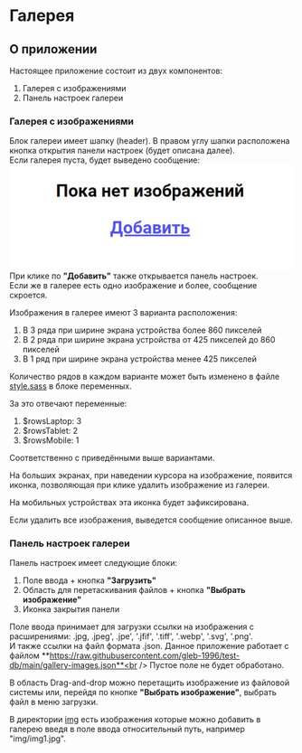 # Галерея

## О приложении

Настоящее приложение состоит из двух компонентов:

1. Галерея с изображениями
2. Панель настроек галереи

### Галерея с изображениями

Блок галереи имеет шапку (header). В правом углу шапки расположена кнопка открытия панели настроек (будет описана далее).<br />
Если галерея пуста, будет выведено сообщение:<br />
<img src="img/message.jpg"><br />
При клике по **"Добавить"** также открывается панель настроек.<br />
Если же в галерее есть одно изображение и более, сообщение скроется.

Изображения в галерее имеют 3 варианта расположения:

1. В 3 ряда при ширине экрана устройства более 860 пикселей
2. В 2 ряда при ширине экрана устройства от 425 пикселей до 860 пикселей
3. В 1 ряд при ширине экрана устройства менее 425 пикселей

Количество рядов в каждом варианте может быть изменено в файле [style.sass](css/style.sass) в блоке переменных.

За это отвечают переменные:

1. $rowsLaptop: 3
2. $rowsTablet: 2
3. $rowsMobile: 1

Соответственно с приведёнными выше вариантами.

На больших экранах, при наведении курсора на изображение, появится иконка, позволяющая при клике удалить изображение из 
галереи.

На мобильных устройствах эта иконка будет зафиксирована.

Если удалить все изображения, выведется сообщение описанное выше.

### Панель настроек галереи

Панель настроек имеет следующие блоки:

1. Поле ввода + кнопка **"Загрузить"**
2. Область для перетаскивания файлов + кнопка **"Выбрать изображение"**
3. Иконка закрытия панели

Поле ввода принимает для загрузки ссылки на изображения с расширениями: .jpg, .jpeg', .jpe', '.jfif', '.tiff', '.webp', '.svg', '.png'.<br />
И также ссылки на файл формата .json. Данное приложение работает с файлом **https://raw.githubusercontent.com/gleb-1996/test-db/main/gallery-images.json**<br />
Пустое поле не будет обработано.

В область Drag-and-drop можно перетащить изображение из файловой системы или, перейдя по кнопке **"Выбрать изображение"**, выбрать файл в меню загрузки.

В директории [img](/img/) есть изображения которые можно добавить в галерею введя в поле ввода относительный путь, например "img/img1.jpg".